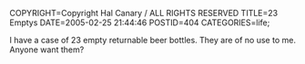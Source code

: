 COPYRIGHT=Copyright Hal Canary / ALL RIGHTS RESERVED
TITLE=23 Emptys
DATE=2005-02-25 21:44:46
POSTID=404
CATEGORIES=life;

I have a case of 23 empty returnable beer bottles. They are of no use to me. Anyone want them?
